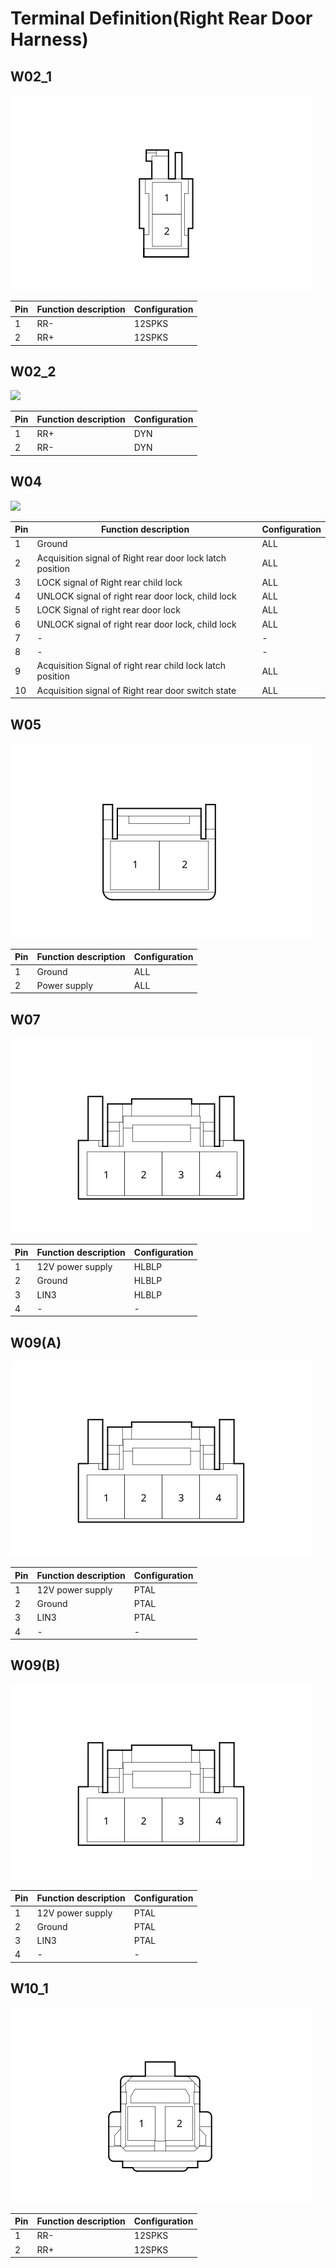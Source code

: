# Terminal Definition(Right Rear Door Harness)

## W02_1
![](../res/5/G078917.svg)

| Pin | Function description | Configuration |
| ----------- | ----------- | ----------- |
|1|RR-|12SPKS|
|2|RR+|12SPKS|

## W02_2
![](../res/5/G078971.svg)

| Pin | Function description | Configuration |
| ----------- | ----------- | ----------- |
|1|RR+|DYN|
|2|RR-|DYN|

## W04
![](../res/5/G078983.svg)

| Pin | Function description | Configuration |
| ----------- | ----------- | ----------- |
|1|Ground|ALL|
|2|Acquisition signal of Right rear door lock latch position|ALL|
|3|LOCK signal of Right rear child lock|ALL|
|4|UNLOCK signal of right rear door lock, child lock|ALL|
|5|LOCK Signal of right rear door lock|ALL|
|6|UNLOCK signal of right rear door lock, child lock|ALL|
|7|-|-|
|8|-|-|
|9|Acquisition Signal of right rear child lock latch position|ALL|
|10|Acquisition signal of Right rear door switch state|ALL|


## W05
![](../res/5/G079035.svg)

| Pin | Function description | Configuration |
| ----------- | ----------- | ----------- |
|1|Ground|ALL|
|2|Power supply|ALL|

## W07
![](../res/5/G079046.svg)

| Pin | Function description | Configuration |
| ----------- | ----------- | ----------- |
|1|12V power supply|HLBLP|
|2|Ground|HLBLP|
|3|LIN3|HLBLP|
|4|-|-|

## W09(A)
![](../res/5/G079056.svg)

| Pin | Function description | Configuration |
| ----------- | ----------- | ----------- |
|1|12V power supply|PTAL|
|2|Ground|PTAL|
|3|LIN3|PTAL|
|4|-|-|

## W09(B)
![](../res/5/G079075.svg)

| Pin | Function description | Configuration |
| ----------- | ----------- | ----------- |
|1|12V power supply|PTAL|
|2|Ground|PTAL|
|3|LIN3|PTAL|
|4|-|-|

## W10_1
![](../res/5/G079082.svg)

| Pin | Function description | Configuration |
| ----------- | ----------- | ----------- |
|1|RR-|12SPKS|
|2|RR+|12SPKS|
